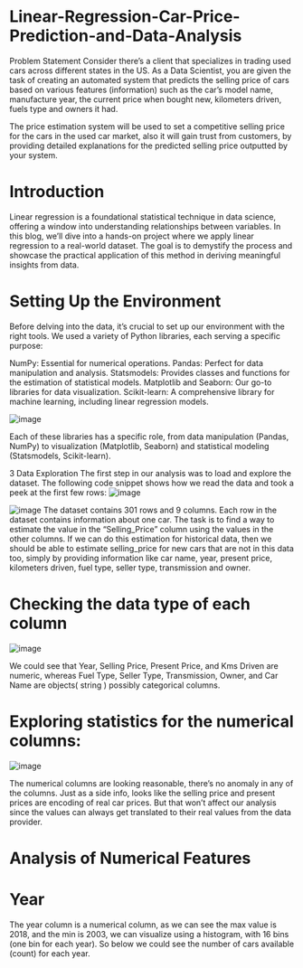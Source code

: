 # Linear-Regression-Car-Price-Prediction-and-Data-Analysis
Problem Statement
Consider there’s a client that specializes in trading used cars across different states in the US. As a Data Scientist, you are given the task of creating an automated system that predicts the selling price of cars based on various features (information) such as the car’s model name, manufacture year, the current price when bought new, kilometers driven, fuels type and owners it had.

The price estimation system will be used to set a competitive selling price for the cars in the used car market, also it will gain trust from customers, by providing detailed explanations for the predicted selling price outputted by your system.

# Introduction
Linear regression is a foundational statistical technique in data science, offering a window into understanding relationships between variables. In this blog, we’ll dive into a hands-on project where we apply linear regression to a real-world dataset. The goal is to demystify the process and showcase the practical application of this method in deriving meaningful insights from data.

# Setting Up the Environment
Before delving into the data, it’s crucial to set up our environment with the right tools. We used a variety of Python libraries, each serving a specific purpose:

NumPy: Essential for numerical operations.
Pandas: Perfect for data manipulation and analysis.
Statsmodels: Provides classes and functions for the estimation of statistical models.
Matplotlib and Seaborn: Our go-to libraries for data visualization.
Scikit-learn: A comprehensive library for machine learning, including linear regression models.

![image](https://github.com/SLJyothi/Linear-Regression-Car-Price-Prediction-and-Data-Analysis/assets/164232591/c0f69bfa-a369-4782-b651-16824f6687b5)

Each of these libraries has a specific role, from data manipulation (Pandas, NumPy) to visualization (Matplotlib, Seaborn) and statistical modeling (Statsmodels, Scikit-learn).

3 Data Exploration
The first step in our analysis was to load and explore the dataset. The following code snippet shows how we read the data and took a peek at the first few rows:
![image](https://github.com/SLJyothi/Linear-Regression-Car-Price-Prediction-and-Data-Analysis/assets/164232591/d6459b8f-ca91-46d6-bab7-ae7a8e7c9d3c)

![image](https://github.com/SLJyothi/Linear-Regression-Car-Price-Prediction-and-Data-Analysis/assets/164232591/a8141c1c-3231-4dad-8013-eac8a41d4c53)
The dataset contains 301 rows and 9 columns. Each row in the dataset contains information about one car. The task is to find a way to estimate the value in the “Selling_Price” column using the values in the other columns. If we can do this estimation for historical data, then we should be able to estimate selling_price for new cars that are not in this data too, simply by providing information like car name, year, present price, kilometers driven, fuel type, seller type, transmission and owner.

# Checking the data type of each column
![image](https://github.com/SLJyothi/Linear-Regression-Car-Price-Prediction-and-Data-Analysis/assets/164232591/ada10f7a-5810-4069-9866-27cc96a16cca)

We could see that Year, Selling Price, Present Price, and Kms Driven are numeric, whereas Fuel Type, Seller Type, Transmission, Owner, and Car Name are objects( string ) possibly categorical columns.

# Exploring statistics for the numerical columns:
![image](https://github.com/SLJyothi/Linear-Regression-Car-Price-Prediction-and-Data-Analysis/assets/164232591/1f2423a1-ced1-4595-bbba-8f25a5faeaeb)

The numerical columns are looking reasonable, there’s no anomaly in any of the columns. Just as a side info, looks like the selling price and present prices are encoding of real car prices. But that won’t affect our analysis since the values can always get translated to their real values from the data provider.

# Analysis of Numerical Features
# Year

The year column is a numerical column, as we can see the max value is 2018, and the min is 2003, we can visualize using a histogram, with 16 bins (one bin for each year). So below we could see the number of cars available (count) for each year.


